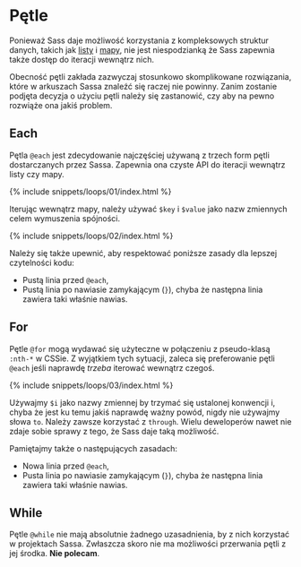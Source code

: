 
# Pętle

Ponieważ Sass daje możliwość korzystania z kompleksowych struktur danych, takich jak [listy](#listy) i [mapy](#mapy), nie jest niespodzianką że Sass zapewnia także dostęp do iteracji wewnątrz nich.

Obecność pętli zakłada zazwyczaj stosunkowo skomplikowane rozwiązania, które w arkuszach Sassa znaleźć się raczej nie powinny. Zanim zostanie podjęta decyzja o użyciu pętli należy się zastanowić, czy aby na pewno rozwiąże ona jakiś problem.

## Each

Pętla `@each` jest zdecydowanie najczęściej używaną z trzech form pętli dostarczanych przez Sassa. Zapewnia ona czyste API do iteracji wewnątrz listy czy mapy.

{% include snippets/loops/01/index.html %}

Iterując wewnątrz mapy, należy używać `$key` i `$value` jako nazw zmiennych celem wymuszenia spójności.

{% include snippets/loops/02/index.html %}

Należy się także upewnić, aby respektować poniższe zasady dla lepszej czytelności kodu:

* Pustą linia przed `@each`,
* Pustą linia po nawiasie zamykającym (`}`), chyba że następna linia zawiera taki właśnie nawias.

## For

Pętle `@for` mogą wydawać się użyteczne w połączeniu z pseudo-klasą `:nth-*` w CSSie. Z wyjątkiem tych sytuacji, zaleca się preferowanie pętli `@each` jeśli naprawdę *trzeba* iterować wewnątrz czegoś.

{% include snippets/loops/03/index.html %}

Używajmy `$i` jako nazwy zmiennej by trzymać się ustalonej konwencji i, chyba że jest ku temu jakiś naprawdę ważny powód, nigdy nie używajmy słowa `to`. Należy zawsze korzystać z `through`. Wielu deweloperów nawet nie zdaje sobie sprawy z tego, że Sass daje taką możliwość.

Pamiętajmy także o następujących zasadach:

* Nowa linia przed `@each`,
* Pusta linia po nawiasie zamykającym (`}`), chyba że następna linia zawiera taki właśnie nawias.

## While

Pętle `@while` nie mają absolutnie żadnego uzasadnienia, by z nich korzystać w projektach Sassa. Zwłaszcza skoro nie ma możliwości przerwania pętli z jej środka. **Nie polecam**.
